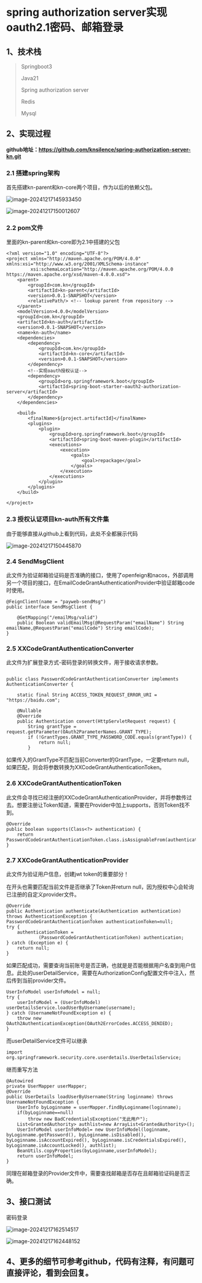 # spring authorization server实现oauth2.1密码、邮箱登录

## 1、技术栈

> Springboot3
>
> Java21
>
> Spring authorization server
>
> Redis
>
> Mysql

## 2、实现过程

**github地址：https://github.com/knsilence/spring-authorization-server-kn.git**

### 2.1 搭建spring架构

首先搭建kn-parent和kn-core两个项目，作为以后的依赖父包。

![image-20241217145933450](https://typora-pic-kn.oss-cn-qingdao.aliyuncs.com/img/image-20241217145933450.png)

![image-20241217150012607](https://typora-pic-kn.oss-cn-qingdao.aliyuncs.com/img/image-20241217150012607.png)

### 2.2 pom文件

里面的kn-parent和kn-core即为2.1中搭建的父包

```
<?xml version="1.0" encoding="UTF-8"?>
<project xmlns="http://maven.apache.org/POM/4.0.0" xmlns:xsi="http://www.w3.org/2001/XMLSchema-instance"
         xsi:schemaLocation="http://maven.apache.org/POM/4.0.0 https://maven.apache.org/xsd/maven-4.0.0.xsd">
    <parent>
        <groupId>com.kn</groupId>
        <artifactId>kn-parent</artifactId>
        <version>0.0.1-SNAPSHOT</version>
        <relativePath/> <!-- lookup parent from repository -->
    </parent>
    <modelVersion>4.0.0</modelVersion>
    <groupId>com.kn</groupId>
    <artifactId>kn-auth</artifactId>
    <version>0.0.1-SNAPSHOT</version>
    <name>kn-auth</name>
    <dependencies>
        <dependency>
            <groupId>com.kn</groupId>
            <artifactId>kn-core</artifactId>
            <version>0.0.1-SNAPSHOT</version>
        </dependency>
        <!--实现oauth授权认证-->
        <dependency>
            <groupId>org.springframework.boot</groupId>
            <artifactId>spring-boot-starter-oauth2-authorization-server</artifactId>
        </dependency>
    </dependencies>

    <build>
        <finalName>${project.artifactId}</finalName>
        <plugins>
            <plugin>
                <groupId>org.springframework.boot</groupId>
                <artifactId>spring-boot-maven-plugin</artifactId>
                <executions>
                    <execution>
                        <goals>
                            <goal>repackage</goal>
                        </goals>
                    </execution>
                </executions>
            </plugin>
        </plugins>
    </build>

</project>

```

### 2.3 授权认证项目kn-auth所有文件集

由于能够直接从github上看到代码，此处不全都展示代码

![image-20241217150445870](https://typora-pic-kn.oss-cn-qingdao.aliyuncs.com/img/image-20241217150445870.png)

### 2.4 SendMsgClient

此文件为验证邮箱验证码是否准确的接口，使用了openfeign和nacos，外部调用另一个项目的接口，在EmailCodeGrantAuthenticationProvider中验证邮箱code时使用。

```
@FeignClient(name = "payweb-sendMsg")
public interface SendMsgClient {

    @GetMapping("/emailMsg/valid")
    public Boolean validEmailMsg(@RequestParam("emailName") String emailName,@RequestParam("emailCode") String emailCode);
}
```

### 2.5 XXCodeGrantAuthenticationConverter

此文件为扩展登录方式-密码登录的转换文件，用于接收请求参数。

```

public class PasswordCodeGrantAuthenticationConverter implements AuthenticationConverter {

    static final String ACCESS_TOKEN_REQUEST_ERROR_URI = "https://baidu.com";

    @Nullable
    @Override
    public Authentication convert(HttpServletRequest request) {
        String grantType = request.getParameter(OAuth2ParameterNames.GRANT_TYPE);
        if (!GrantTypes.GRANT_TYPE_PASSWORD_CODE.equals(grantType)) {
            return null;
        }
```

如果传入的GrantType不匹配当前Converter的GrantType，一定要return null，如果匹配，则会将参数转换为XXCodeGrantAuthenticationToken。

### 2.6 XXCodeGrantAuthenticationToken

此文件会寻找已经注册的XXCodeGrantAuthenticationProvider，并将参数传过去。想要注册让Token知道，需要在Provider中加上supports，否则Token找不到。

```
@Override
public boolean supports(Class<?> authentication) {
    return PasswordCodeGrantAuthenticationToken.class.isAssignableFrom(authentication);
}
```

### 2.7 XXCodeGrantAuthenticationProvider

此文件为验证用户信息，创建jwt token的重要部分！

在开头也需要匹配当前文件是否继承了Token并return null，因为授权中心会轮询已注册的自定义provider文件。

```
@Override
public Authentication authenticate(Authentication authentication) throws AuthenticationException {
PasswordCodeGrantAuthenticationToken authenticationToken=null;
try {
    authenticationToken =
            (PasswordCodeGrantAuthenticationToken) authentication;
} catch (Exception e) {
    return null;
}
```

如果匹配成功，需要查询当前账号是否正确，也就是是否能根据用户名查到用户信息。此处的userDetailService，需要在AuthorizationConfig配置文件中注入，然后传到当前provider文件。

```
UserInfoModel userInfoModel = null;
try {
    userInfoModel = (UserInfoModel) userDetailsService.loadUserByUsername(username);
} catch (UsernameNotFoundException e) {
    throw new OAuth2AuthenticationException(OAuth2ErrorCodes.ACCESS_DENIED);
}
```

而userDetailService文件可以继承

```
import org.springframework.security.core.userdetails.UserDetailsService;
```

继而重写方法

```
@Autowired
private UserMapper userMapper;
@Override
public UserDetails loadUserByUsername(String loginname) throws UsernameNotFoundException {
    UserInfo byLoginname = userMapper.findByLoginname(loginname);
    if(byLoginname==null)
        throw new BadCredentialsException("无此用户");
    List<GrantedAuthority> authlist=new ArrayList<GrantedAuthority>();
    UserInfoModel userInfoModel= new UserInfoModel(loginname, byLoginname.getPassword(), byLoginname.isDisabled(), byLoginname.isAccountExpired(), byLoginname.isCredentialsExpired(), byLoginname.isAccountLocked(), authlist);
    BeanUtils.copyProperties(byLoginname,userInfoModel);
    return userInfoModel;
}
```

同理在邮箱登录的Provider文件中，需要查找邮箱是否存在且邮箱验证码是否正确。

## 3、接口测试

密码登录

![image-20241217162514517](https://typora-pic-kn.oss-cn-qingdao.aliyuncs.com/img/image-20241217162514517.png)

![image-20241217162448152](https://typora-pic-kn.oss-cn-qingdao.aliyuncs.com/img/image-20241217162448152.png)

## 4、更多的细节可参考github，代码有注释，有问题可直接评论，看到会回复。